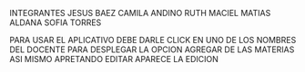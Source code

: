 INTEGRANTES
JESUS BAEZ
CAMILA ANDINO
RUTH MACIEL
MATIAS ALDANA
SOFIA TORRES

PARA USAR EL APLICATIVO DEBE DARLE CLICK EN UNO DE LOS NOMBRES DEL DOCENTE PARA DESPLEGAR LA OPCION AGREGAR DE LAS MATERIAS ASI MISMO APRETANDO EDITAR APARECE LA EDICION
